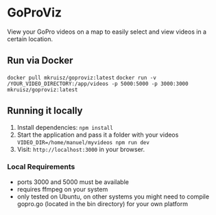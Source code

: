 # GoProViz

View your GoPro videos on a map to easily select and view videos in a certain location.

## Run via Docker

`docker pull mkruisz/goproviz:latest`
`docker run -v /YOUR_VIDEO_DIRECTORY:/app/videos -p 5000:5000 -p 3000:3000 mkruisz/goproviz:latest`

## Running it locally

1. Install dependencies: `npm install`
2. Start the application and pass it a folder with your videos `VIDEO_DIR=/home/manuel/myvideos npm run dev`
3. Visit: `http://localhost:3000` in your browser.

### Local Requirements

- ports 3000 and 5000 must be available
- requires ffmpeg on your system
- only tested on Ubuntu, on other systems you might need to compile gopro.go (located in the bin directory) for your own platform
